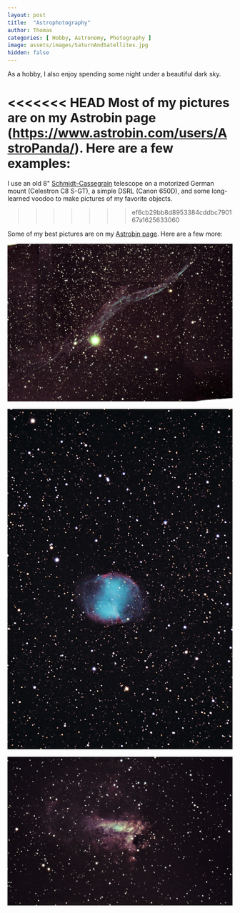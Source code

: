 ```yaml
---
layout: post
title:  "Astrophotography"
author: Thomas
categories: [ Hobby, Astronomy, Photography ]
image: assets/images/SaturnAndSatellites.jpg
hidden: false
---
```


As a hobby, I also enjoy spending some night under a beautiful dark sky. 

<<<<<<< HEAD
Most of my pictures are on my Astrobin page (https://www.astrobin.com/users/AstroPanda/). Here are a few examples:
=======
I use an old 8" [Schmidt–Cassegrain](https://en.wikipedia.org/wiki/Schmidt%E2%80%93Cassegrain_telescope) telescope on a motorized German mount (Celestron C8 S-GT), a simple DSRL (Canon 650D), and some long-learned voodoo to make pictures of my favorite objects.
>>>>>>> ef6cb29bb8d8953384cddbc790167a1625633060

Some of my best pictures are on my [Astrobin page](https://www.astrobin.com/users/AstroPanda/). Here are a few more:

![Cygnus' Veil Nebula](/assets/images/Dentelles.jpg "NGC6960")

![Dumbell Nebula](/assets/images/Dumbell.jpg "M27")

![The Omega/Swann Nebula](/assets/images/Omega.jpg "M17")
